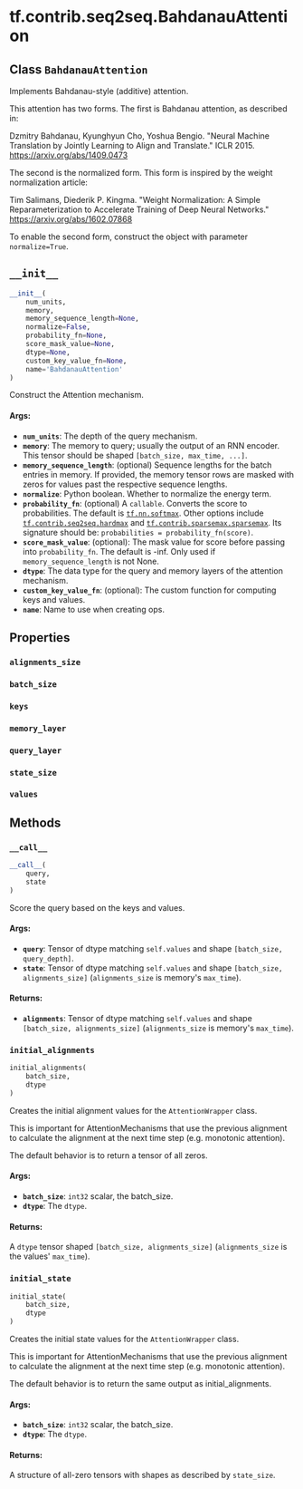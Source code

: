 <div itemscope itemtype="http://developers.google.com/ReferenceObject">
<meta itemprop="name" content="tf.contrib.seq2seq.BahdanauAttention" />
<meta itemprop="path" content="Stable" />
<meta itemprop="property" content="alignments_size"/>
<meta itemprop="property" content="batch_size"/>
<meta itemprop="property" content="keys"/>
<meta itemprop="property" content="memory_layer"/>
<meta itemprop="property" content="query_layer"/>
<meta itemprop="property" content="state_size"/>
<meta itemprop="property" content="values"/>
<meta itemprop="property" content="__call__"/>
<meta itemprop="property" content="__init__"/>
<meta itemprop="property" content="initial_alignments"/>
<meta itemprop="property" content="initial_state"/>
</div>

# tf.contrib.seq2seq.BahdanauAttention

## Class `BahdanauAttention`

Implements Bahdanau-style (additive) attention.



<!-- Placeholder for "Used in" -->

This attention has two forms.  The first is Bahdanau attention,
as described in:

Dzmitry Bahdanau, Kyunghyun Cho, Yoshua Bengio.
"Neural Machine Translation by Jointly Learning to Align and Translate."
ICLR 2015. https://arxiv.org/abs/1409.0473

The second is the normalized form.  This form is inspired by the
weight normalization article:

Tim Salimans, Diederik P. Kingma.
"Weight Normalization: A Simple Reparameterization to Accelerate
 Training of Deep Neural Networks."
https://arxiv.org/abs/1602.07868

To enable the second form, construct the object with parameter
`normalize=True`.

<h2 id="__init__"><code>__init__</code></h2>

``` python
__init__(
    num_units,
    memory,
    memory_sequence_length=None,
    normalize=False,
    probability_fn=None,
    score_mask_value=None,
    dtype=None,
    custom_key_value_fn=None,
    name='BahdanauAttention'
)
```

Construct the Attention mechanism.


#### Args:


* <b>`num_units`</b>: The depth of the query mechanism.
* <b>`memory`</b>: The memory to query; usually the output of an RNN encoder.  This
  tensor should be shaped `[batch_size, max_time, ...]`.
* <b>`memory_sequence_length`</b>: (optional) Sequence lengths for the batch entries
  in memory.  If provided, the memory tensor rows are masked with zeros
  for values past the respective sequence lengths.
* <b>`normalize`</b>: Python boolean.  Whether to normalize the energy term.
* <b>`probability_fn`</b>: (optional) A `callable`.  Converts the score to
  probabilities.  The default is <a href="../../../tf/nn/softmax.md"><code>tf.nn.softmax</code></a>. Other options include
  <a href="../../../tf/contrib/seq2seq/hardmax.md"><code>tf.contrib.seq2seq.hardmax</code></a> and <a href="../../../tf/contrib/sparsemax/sparsemax.md"><code>tf.contrib.sparsemax.sparsemax</code></a>.
  Its signature should be: `probabilities = probability_fn(score)`.
* <b>`score_mask_value`</b>: (optional): The mask value for score before passing into
  `probability_fn`. The default is -inf. Only used if
  `memory_sequence_length` is not None.
* <b>`dtype`</b>: The data type for the query and memory layers of the attention
  mechanism.
* <b>`custom_key_value_fn`</b>: (optional): The custom function for
  computing keys and values.
* <b>`name`</b>: Name to use when creating ops.



## Properties

<h3 id="alignments_size"><code>alignments_size</code></h3>




<h3 id="batch_size"><code>batch_size</code></h3>




<h3 id="keys"><code>keys</code></h3>




<h3 id="memory_layer"><code>memory_layer</code></h3>




<h3 id="query_layer"><code>query_layer</code></h3>




<h3 id="state_size"><code>state_size</code></h3>




<h3 id="values"><code>values</code></h3>






## Methods

<h3 id="__call__"><code>__call__</code></h3>

``` python
__call__(
    query,
    state
)
```

Score the query based on the keys and values.


#### Args:


* <b>`query`</b>: Tensor of dtype matching `self.values` and shape `[batch_size,
  query_depth]`.
* <b>`state`</b>: Tensor of dtype matching `self.values` and shape `[batch_size,
  alignments_size]` (`alignments_size` is memory's `max_time`).


#### Returns:


* <b>`alignments`</b>: Tensor of dtype matching `self.values` and shape
  `[batch_size, alignments_size]` (`alignments_size` is memory's
  `max_time`).

<h3 id="initial_alignments"><code>initial_alignments</code></h3>

``` python
initial_alignments(
    batch_size,
    dtype
)
```

Creates the initial alignment values for the `AttentionWrapper` class.

This is important for AttentionMechanisms that use the previous alignment
to calculate the alignment at the next time step (e.g. monotonic attention).

The default behavior is to return a tensor of all zeros.

#### Args:


* <b>`batch_size`</b>: `int32` scalar, the batch_size.
* <b>`dtype`</b>: The `dtype`.


#### Returns:

A `dtype` tensor shaped `[batch_size, alignments_size]`
(`alignments_size` is the values' `max_time`).


<h3 id="initial_state"><code>initial_state</code></h3>

``` python
initial_state(
    batch_size,
    dtype
)
```

Creates the initial state values for the `AttentionWrapper` class.

This is important for AttentionMechanisms that use the previous alignment
to calculate the alignment at the next time step (e.g. monotonic attention).

The default behavior is to return the same output as initial_alignments.

#### Args:


* <b>`batch_size`</b>: `int32` scalar, the batch_size.
* <b>`dtype`</b>: The `dtype`.


#### Returns:

A structure of all-zero tensors with shapes as described by `state_size`.




